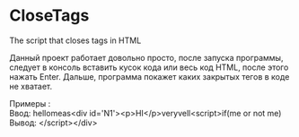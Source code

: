 # CloseTags
The script that closes tags in HTML

Данный проект работает довольно просто, после запуска программы, следует в консоль вставить кусок кода или весь код HTML, после этого нажать Enter.
Дальше, программа покажет каких закрытых тегов в коде не хватает.

Примеры : <br>
Ввод: hellomeas&lt;div id='N1'&gt;&lt;p&gt;HI&lt;/p&gt;veryvell&lt;script&gt;if(me or not me) <br>
Вывод: &lt;/script&gt;&lt;/div&gt;
